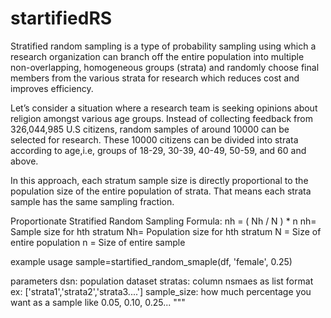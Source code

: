 # startifiedRS
Stratified random sampling is a type of probability sampling using which a research organization can branch off the entire population into multiple non-overlapping, homogeneous groups (strata) and randomly choose final members from the various strata for research which reduces cost and improves efficiency.

Let’s consider a situation where a research team is seeking opinions about religion amongst various age groups. Instead of collecting feedback from 326,044,985 U.S citizens, random samples of around 10000 can be selected for research. These 10000 citizens can be divided into strata according to age,i.e, groups of 18-29, 30-39, 40-49, 50-59, and 60 and above. 

In this approach, each stratum sample size is directly proportional to the population size of the entire population of strata. That means each strata sample has the same sampling fraction.

Proportionate Stratified Random Sampling Formula: nh = ( Nh / N ) * n
nh= Sample size for hth stratum
Nh= Population size for hth stratum
N = Size of entire population
n = Size of entire sample

example usage
sample=startified_random_smaple(df, 'female', 0.25)

parameters
    dsn: population dataset
    stratas: column nsmaes as list format ex: ['strata1','strata2','strata3....']
    sample_size: how much percentage you want as a sample like 0.05, 0.10, 0.25...
    """

